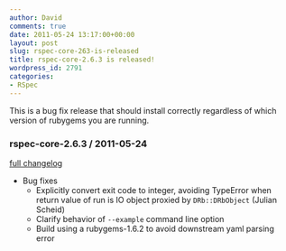 ```yaml
---
author: David
comments: true
date: 2011-05-24 13:17:00+00:00
layout: post
slug: rspec-core-263-is-released
title: rspec-core-2.6.3 is released!
wordpress_id: 2791
categories:
- RSpec
---
```


This is a bug fix release that should install correctly regardless of which version of rubygems you are running.

### rspec-core-2.6.3 / 2011-05-24

[full changelog](http://github.com/rspec/rspec-core/compare/v2.6.2...v2.6.3)

* Bug fixes
  * Explicitly convert exit code to integer, avoiding TypeError when return
    value of run is IO object proxied by `DRb::DRbObject` (Julian Scheid)
  * Clarify behavior of `--example` command line option
  * Build using a rubygems-1.6.2 to avoid downstream yaml parsing error

